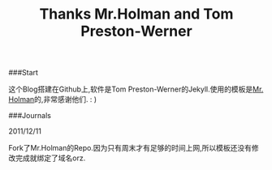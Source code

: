 ﻿---
layout: post
title: 'Thanks Mr.Holman and Tom Preston-Werner'
permalink: /2011/12/11/thx-holman-and-tom-preston/

---
###Start

这个Blog搭建在Github上,软件是Tom Preston-Werner的Jekyll.使用的模板是[Mr. Holman](http://zachholman.com/about)的,非常感谢他们. : )

###Journals

2011/12/11

 Fork了Mr.Holman的Repo.因为只有周末才有足够的时间上网,所以模板还没有修改完成就绑定了域名orz.